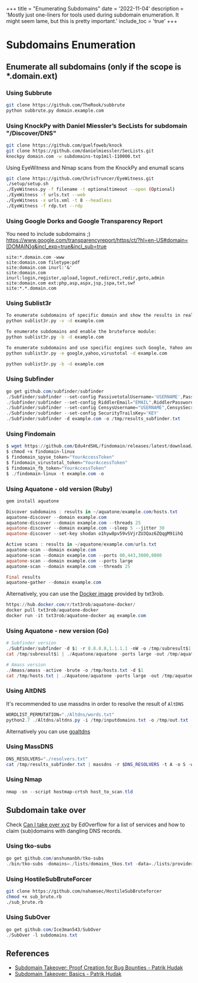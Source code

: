 +++
title = "Enumerating Subdomains"
date = '2022-11-04'
description = 'Mostly just one-liners for tools used during subdomain enumeration. It might seem lame, but this is pretty important.'
include_toc = 'true'
+++
# Subdomains Enumeration

## Enumerate all subdomains (only if the scope is *.domain.ext)

### Using Subbrute

```bash
git clone https://github.com/TheRook/subbrute
python subbrute.py domain.example.com
```

### Using KnockPy with Daniel Miessler’s SecLists for subdomain "/Discover/DNS"

```bash
git clone https://github.com/guelfoweb/knock
git clone https://github.com/danielmiessler/SecLists.git
knockpy domain.com -w subdomains-top1mil-110000.txt
```

Using EyeWitness and Nmap scans from the KnockPy and enumall scans

```bash
git clone https://github.com/ChrisTruncer/EyeWitness.git
./setup/setup.sh
./EyeWitness.py -f filename -t optionaltimeout --open (Optional)
./EyeWitness -f urls.txt --web
./EyeWitness -x urls.xml -t 8 --headless
./EyeWitness -f rdp.txt --rdp
```

### Using Google Dorks and Google Transparency Report

You need to include subdomains ;)
https://www.google.com/transparencyreport/https/ct/?hl=en-US#domain=[DOMAIN]g&incl_exp=true&incl_sub=true

```
site:*.domain.com -www
site:domain.com filetype:pdf
site:domain.com inurl:'&'
site:domain.com inurl:login,register,upload,logout,redirect,redir,goto,admin
site:domain.com ext:php,asp,aspx,jsp,jspa,txt,swf
site:*.*.domain.com
```

### Using Sublist3r

```bash
To enumerate subdomains of specific domain and show the results in realtime:
python sublist3r.py -v -d example.com

To enumerate subdomains and enable the bruteforce module:
python sublist3r.py -b -d example.com

To enumerate subdomains and use specific engines such Google, Yahoo and Virustotal engines
python sublist3r.py -e google,yahoo,virustotal -d example.com

python sublist3r.py -b -d example.com
```

### Using Subfinder

```powershell
go get github.com/subfinder/subfinder
./Subfinder/subfinder --set-config PassivetotalUsername='USERNAME',PassivetotalKey='KEY'
./Subfinder/subfinder --set-config RiddlerEmail="EMAIL",RiddlerPassword="PASSWORD"
./Subfinder/subfinder --set-config CensysUsername="USERNAME",CensysSecret="SECRET"
./Subfinder/subfinder --set-config SecurityTrailsKey='KEY'
./Subfinder/subfinder -d example.com -o /tmp/results_subfinder.txt
```

### Using Findomain

```powershell
$ wget https://github.com/Edu4rdSHL/findomain/releases/latest/download/findomain-linux
$ chmod +x findomain-linux
$ findomain_spyse_token="YourAccessToken"
$ findomain_virustotal_token="YourAccessToken" 
$ findomain_fb_token="YourAccessToken" 
$ ./findomain-linux -t example.com -o
```

### Using Aquatone - old version (Ruby)

```powershell
gem install aquatone

Discover subdomains : results in ~/aquatone/example.com/hosts.txt
aquatone-discover --domain example.com
aquatone-discover --domain example.com --threads 25
aquatone-discover --domain example.com --sleep 5 --jitter 30
aquatone-discover --set-key shodan o1hyw8pv59vSVjrZU3Qaz6ZQqgM91ihQ

Active scans : results in ~/aquatone/example.com/urls.txt
aquatone-scan --domain example.com
aquatone-scan --domain example.com --ports 80,443,3000,8080
aquatone-scan --domain example.com --ports large
aquatone-scan --domain example.com --threads 25

Final results
aquatone-gather --domain example.com
```

Alternatively, you can use the [Docker image](https://hub.docker.com/r/txt3rob/aquatone-docker/) provided by txt3rob.

```powershell
https://hub.docker.com/r/txt3rob/aquatone-docker/
docker pull txt3rob/aquatone-docker
docker run -it txt3rob/aquatone-docker aq example.com
```

### Using Aquatone - new version (Go)

```powershell
# Subfinder version
./Subfinder/subfinder -d $1 -r 8.8.8.8,1.1.1.1 -nW -o /tmp/subresult$1
cat /tmp/subresult$1 | ./Aquatone/aquatone -ports large -out /tmp/aquatone$1

# Amass version
./Amass/amass -active -brute -o /tmp/hosts.txt -d $1
cat /tmp/hosts.txt | ./Aquatone/aquatone -ports large -out /tmp/aquatone$1
```

### Using AltDNS

It's recommended to use massdns in order to resolve the result of `AltDNS`

```powershell
WORDLIST_PERMUTATION="./Altdns/words.txt"
python2.7 ./Altdns/altdns.py -i /tmp/inputdomains.txt -o /tmp/out.txt -w $WORDLIST_PERMUTATION
```

Alternatively you can use [goaltdns](https://github.com/subfinder/goaltdns)

### Using MassDNS

```powershell
DNS_RESOLVERS="./resolvers.txt"
cat /tmp/results_subfinder.txt | massdns -r $DNS_RESOLVERS -t A -o S -w /tmp/results_subfinder_resolved.txt
```

### Using Nmap

```powershell
nmap -sn --script hostmap-crtsh host_to_scan.tld
```

## Subdomain take over

Check [Can I take over xyz](https://github.com/EdOverflow/can-i-take-over-xyz) by EdOverflow for a list of services and how to claim (sub)domains with dangling DNS records.

### Using tko-subs

```powershell
go get github.com/anshumanbh/tko-subs
./bin/tko-subs -domains=./lists/domains_tkos.txt -data=./lists/providers-data.csv  
```

### Using HostileSubBruteForcer

```bash
git clone https://github.com/nahamsec/HostileSubBruteforcer
chmod +x sub_brute.rb
./sub_brute.rb
```

### Using SubOver

```powershell
go get github.com/Ice3man543/SubOver
./SubOver -l subdomains.txt
```

## References

* [Subdomain Takeover: Proof Creation for Bug Bounties - Patrik Hudak](https://0xpatrik.com/takeover-proofs/)
* [Subdomain Takeover: Basics - Patrik Hudak](https://0xpatrik.com/subdomain-takeover-basics/)
